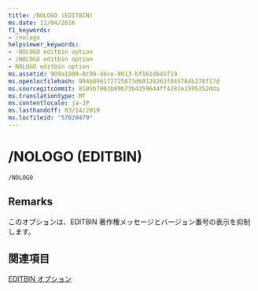 ```yaml
---
title: /NOLOGO (EDITBIN)
ms.date: 11/04/2016
f1_keywords:
- /nologo
helpviewer_keywords:
- -NOLOGO editbin option
- /NOLOGO editbin option
- NOLOGO editbin option
ms.assetid: 909a1909-0c99-4bce-8013-bf161d645f19
ms.openlocfilehash: 994b896172725873d69120262f045764b278f17d
ms.sourcegitcommit: 8105b7003b89b73b4359644ff4281e1595352dda
ms.translationtype: MT
ms.contentlocale: ja-JP
ms.lasthandoff: 03/14/2019
ms.locfileid: "57820479"
---
```

# <a name="nologo-editbin"></a>/NOLOGO (EDITBIN)

```
/NOLOGO
```

## <a name="remarks"></a>Remarks

このオプションは、EDITBIN 著作権メッセージとバージョン番号の表示を抑制します。

## <a name="see-also"></a>関連項目

[EDITBIN オプション](editbin-options.md)
